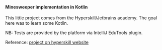 #### Minesweeper implementation in Kotlin

This little project comes from the Hyperskill/Jetbrains academy. The goal here was to learn some Kotlin.

NB: Tests are provided by the platform via IntelliJ EduTools plugin.

Reference: [project on hyperskill website](https://hyperskill.org/projects/8)